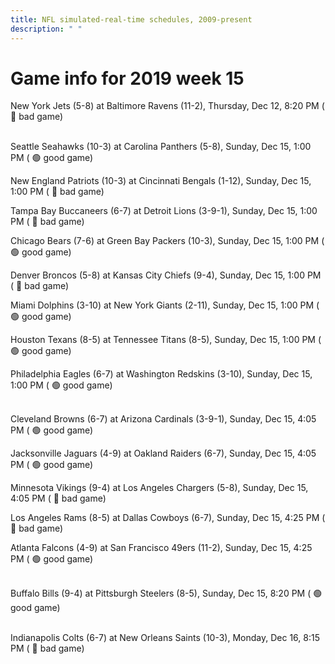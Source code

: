 ```yaml
---
title: NFL simulated-real-time schedules, 2009-present
description: " "
---
```


# Game info for 2019 week 15

New York Jets (5-8) at Baltimore Ravens (11-2), Thursday, Dec 12, 8:20 PM (	:red_circle: bad game)

<br/>Seattle Seahawks (10-3) at Carolina Panthers (5-8), Sunday, Dec 15, 1:00 PM (	:green_circle: good game)

New England Patriots (10-3) at Cincinnati Bengals (1-12), Sunday, Dec 15, 1:00 PM (	:red_circle: bad game)

Tampa Bay Buccaneers (6-7) at Detroit Lions (3-9-1), Sunday, Dec 15, 1:00 PM (	:red_circle: bad game)

Chicago Bears (7-6) at Green Bay Packers (10-3), Sunday, Dec 15, 1:00 PM (	:green_circle: good game)

Denver Broncos (5-8) at Kansas City Chiefs (9-4), Sunday, Dec 15, 1:00 PM (	:red_circle: bad game)

Miami Dolphins (3-10) at New York Giants (2-11), Sunday, Dec 15, 1:00 PM (	:green_circle: good game)

Houston Texans (8-5) at Tennessee Titans (8-5), Sunday, Dec 15, 1:00 PM (	:green_circle: good game)

Philadelphia Eagles (6-7) at Washington Redskins (3-10), Sunday, Dec 15, 1:00 PM (	:green_circle: good game)

<br/>Cleveland Browns (6-7) at Arizona Cardinals (3-9-1), Sunday, Dec 15, 4:05 PM (	:green_circle: good game)

Jacksonville Jaguars (4-9) at Oakland Raiders (6-7), Sunday, Dec 15, 4:05 PM (	:green_circle: good game)

Minnesota Vikings (9-4) at Los Angeles Chargers (5-8), Sunday, Dec 15, 4:05 PM (	:red_circle: bad game)

Los Angeles Rams (8-5) at Dallas Cowboys (6-7), Sunday, Dec 15, 4:25 PM (	:red_circle: bad game)

Atlanta Falcons (4-9) at San Francisco 49ers (11-2), Sunday, Dec 15, 4:25 PM (	:green_circle: good game)

<br/>Buffalo Bills (9-4) at Pittsburgh Steelers (8-5), Sunday, Dec 15, 8:20 PM (	:green_circle: good game)

<br/>Indianapolis Colts (6-7) at New Orleans Saints (10-3), Monday, Dec 16, 8:15 PM (	:red_circle: bad game)

